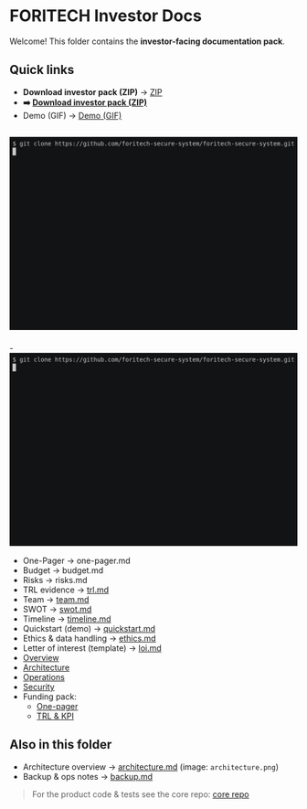 # FORITECH Investor Docs

Welcome! This folder contains the **investor-facing documentation pack**.
## Quick links
- **Download investor pack (ZIP)** → [ZIP](https://github.com/forrybg/foritech-investor-demo/releases/latest/download/foritech-investor-pack.zip)
- **➡️ [Download investor pack (ZIP)](https://github.com/forrybg/foritech-investor-demo/releases/latest/download/foritech-investor-pack.zip)**
- Demo (GIF) → [Demo (GIF)](assets/demo.gif)
## [![Demo (GIF)](assets/demo.gif)](assets/demo.gif)
-![Demo (GIF)](assets/demo.gif)
- One-Pager → one-pager.md
- Budget → budget.md
- Risks → risks.md
- TRL evidence → [trl.md](trl.md)
- Team → [team.md](team.md)
- SWOT → [swot.md](swot.md)
- Timeline → [timeline.md](timeline.md)
- Quickstart (demo) → [quickstart.md](quickstart.md)
- Ethics & data handling → [ethics.md](ethics.md)
- Letter of interest (template) → [loi.md](loi.md)
- [Overview](overview.md)
- [Architecture](architecture.md)
- [Operations](operations.md)
- [Security](security.md)
- Funding pack:
  - [One-pager](funding_pack/one_pager.md)
  - [TRL & KPI](funding_pack/trl_kpi.md)
## Also in this folder
- Architecture overview → [architecture.md](architecture.md) (image: `architecture.png`)
- Backup & ops notes → [backup.md](backup.md)
> For the product code & tests see the core repo:
> [core repo](https://github.com/foritech-secure-system/foritech-secure-system)
